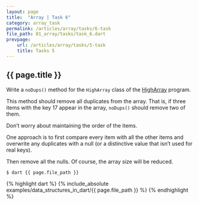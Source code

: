 ```yaml
---
layout: page
title:  "Array | Task 6"
category: array_task
permalink: /articles/array/tasks/6-task
file_path: 01_array/tasks/task_6.dart
prevpage: 
    url: /articles/array/tasks/5-task
    title: Tasks 5
---
```


## {{ page.title }}

Write a `noDups()` method for the `HighArray` class of the [HighArray](articles/array/2-high_array) program.

This method should remove all duplicates from the array.
That is, if three items with the key 17 appear in the array, `noDups()` should remove two of them.

Don’t worry about maintaining the order of the items.

One approach is to first compare every item with all the other items and
overwrite any duplicates with a null (or a distinctive value that isn’t used for real keys).

Then remove all the nulls. Of course, the array size will be reduced.

```terminal
$ dart {{ page.file_path }}
```

{% highlight dart %}
{% include_absolute examples/data_structures_in_dart/{{ page.file_path }} %}
{% endhighlight %}
